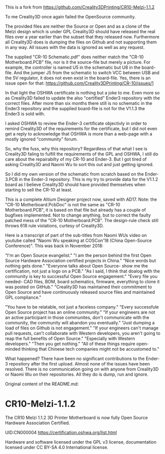 This is a fork from https://github.com/Creality3DPrinting/CR10-Melzi-1.1.2

To me Creality3D once again failed the OpenSource community.

The provided files are neither the Source or Open and as a clone of the Melzi design which is under GPL Creality3D
should have released the real files over a year earlier than the subset that they released now.
Furthermore all Creality3D does is dumping the files on Github and not supporting them in any way.
All issues with the data is ignored as well as any request.

The supplied "CR-10 Schematic.pdf" does neither match the "CR-10 Motherboard.PCB" file,
nor is it the source-file but merely a picture.
For example, the controller is named U5 in the schematic but U8 in the board-file.
And the jumper J5 from the schematic to switch VCC between USB and the 5V regulator, it does not even exist
in the board-file.
Yes, there is an issue open for that: https://github.com/Creality3DPrinting/CR-10/issues/1

In that light the OSHWA certificate is nothing but a joke to me.
Even more so as Creality3D failed to update the also "certified" Ender3 repository with the correct files.
After more than six months there still is no schematic in the Ender3 repository and the supplied board-file is
not for the V1.1.3 the Ender3 is sold with.

I asked OSHWA to review the Ender-3 certificate objectivly in order to remind Creality3D of the requirements
for the certificate, but I did not even get a reply to acknowledge that OSHWA is more than a web-page with a
mostly ignored "community" forum.


So, why the fuss, why this repository?
Regardless of that what I see is Creality3D faling to fulfill the requirements of the GPL and OSHWA,
I still do care about the repairabilty of my CR-10 and Ender-3.
But I got tired of asking Creality3D and Naomi Wu to sort this out and just getting ignored.

So I did my own version of the schematic from scratch based on the Ender-3.PCB in the Ender-3 repository.
This is my try to provide data for the V1.1.2 board as I believe Creality3D should have provided themselves when starting to sell the CR-10 at least.

This is a complete Altium Designer project now, saved with AD17.
Note: the "CR-10 Motherboard.PcbDoc" is not the same as "CR-10 Motherboard.PCB", it is based on that file but already
has a couple of bugfixes implemented. Not to change anything, but to correct the faulty patched mess of the "CR-10 Motherboard.PCB".
The design-rule check still throws 618 rule violations, curtesy of Creality3D.


Here is a transcript of part of the sub-titles from Naomi WUs video on youtube called "Naomi Wu speaking at COSCon'18 (China Open-Source Conference)".
This was back in November 2018:

"I'm an Open Source evangelist."
"I am the person behind the first Open Source Hardware Association certified projects in China."
"Nice words but nothing gets done."
"Everyone talks about Open Source- show me the certification, not just a logo on a PCB."
"As I said, I think that doalog with the community is key to successful Open Source engagement."
"Every file you needed- CAD files, BOM, board schematics, firmware, everything to clone it was posted on GitHub."
"Creality3D has maintained their commitment to Open Source and have continuously released source files and maintained GPL compliance."

"You have to be relatable, not just a faceless company."
"Every successfule Open Source project has an online community."
"If your engineers are not an active participant in those communites, don't communicate with the community, the community will abandon you eventually."
"Just dumping a load of files on Github is not engagement."
"If your engineers can't manage pull requests, can't collaborate with Western developers, you aren't going to reap the full benefits of Open Source."
"Especially with Western developers."
"Then you get nothing."
"All of these things require open-minded thinking that Chinese tech companies might not be accustomed to."

What happened?
There have been no significant contributions to the Ender-3 repository after the first upload.
Almost none of the issues have been resolved.
There is no communication going on with anyone from Creality3D or Naomi Wu on their repositories.
All they do is dump, run and ignore.


Original content of the README.md:

# CR10-Melzi-1.1.2
The CR10 Melzi 1.1.2 3D Printer Motherboard is now fully Open Source Hardware Association Certified.

UID:CN000004
https://certification.oshwa.org/list.html

Hardware and software licensed under the GPL v3 license, documentation licensed under CC BY-SA 4.0 International license.
